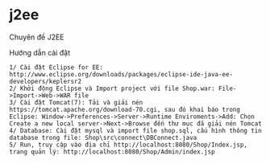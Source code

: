 # j2ee
Chuyên đề J2EE

Hướng dẫn cài đặt

	1/ Cài đặt Eclipse for EE: http://www.eclipse.org/downloads/packages/eclipse-ide-java-ee-developers/keplersr2
	2/ Khởi động Eclipse và Import project với file Shop.war: File->Import->Web->WAR file
	3/ Cài đặt Tomcat(7): Tải và giải nén https://tomcat.apache.org/download-70.cgi, sau đó khai báo trong Eclipse: Window->Preferences->Server->Runtime Enviroments->Add: Chọn Create a new local server->Next->Browse đến thư mục đã giải nén Tomcat
	4/ Database: Cài đặt mysql và import file shop.sql, cấu hình thông tin database trong file: Shop\src\connect\DBConnect.java
	5/ Run, truy cập vào địa chỉ http://localhost:8080/Shop/Index.jsp, trang quản lý: http://localhost:8080/Shop/Admin/index.jsp
